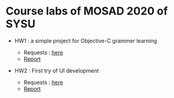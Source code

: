 # Course labs of MOSAD 2020 of SYSU

- HW1 : a simple project for Objective-C grammer learning
    - Requests : [here](https://gitee.com/code_sysu/mosad_hw1)
    - [Report](hw1/report.md)

- HW2 : First try of UI development
    - Requests : [here](https://gitee.com/code_sysu/mosad_hw2)
    - [Report](hw2/Report.md)
